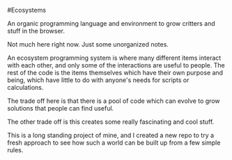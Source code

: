 #Ecosystems




An organic programming language and environment to grow critters and stuff in the browser.

Not much here right now. Just some unorganized notes.

An ecosystem programming system is where many different items interact with each other, and only some of the interactions are useful to people. The rest of the code is the items themselves which have their own purpose and being, which have little to do with anyone's needs for scripts or calculations.

The trade off here is that there is a pool of code which can evolve to grow solutions that people can find useful.

The other trade off is this creates some really fascinating and cool stuff.

This is a long standing project of mine, and I created a new repo to try a fresh approach
to see how such a world can be built up from a few simple rules.
